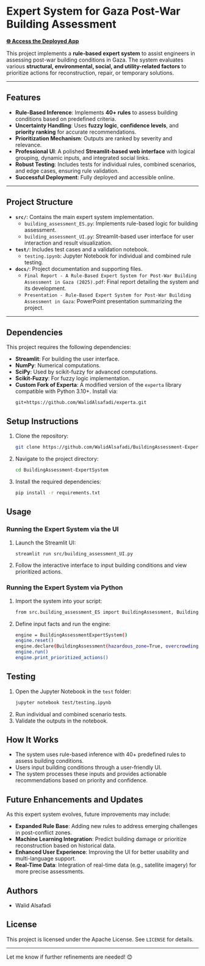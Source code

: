 # Expert System for Gaza Post-War Building Assessment

[**🌐 Access the Deployed App**](https://building-assessment-es.streamlit.app/)

This project implements a **rule-based expert system** to assist engineers in assessing post-war building conditions in Gaza. The system evaluates various **structural, environmental, social, and utility-related factors** to prioritize actions for reconstruction, repair, or temporary solutions.

---

## Features
- **Rule-Based Inference**: Implements **40+ rules** to assess building conditions based on predefined criteria.
- **Uncertainty Handling**: Uses **fuzzy logic**, **confidence levels**, and **priority ranking** for accurate recommendations.
- **Prioritization Mechanism**: Outputs are ranked by severity and relevance.
- **Professional UI**: A polished **Streamlit-based web interface** with logical grouping, dynamic inputs, and integrated social links.
- **Robust Testing**: Includes tests for individual rules, combined scenarios, and edge cases, ensuring rule validation.
- **Successful Deployment**: Fully deployed and accessible online.

---

## Project Structure
- **`src/`**: Contains the main expert system implementation.
  - `building_assessment_ES.py`: Implements rule-based logic for building assessment.
  - `building_assessment_UI.py`: Streamlit-based user interface for user interaction and result visualization.
- **`test/`**: Includes test cases and a validation notebook.
  - `testing.ipynb`: Jupyter Notebook for individual and combined rule testing.
- **`docs/`**: Project documentation and supporting files.
  - `Final Report - A Rule-Based Expert System for Post-War Building Assessment in Gaza (2025).pdf`: Final report detailing the system and its development.
  - `Presentation - Rule-Based Expert System for Post-War Building Assessment in Gaza`: PowerPoint presentation summarizing the project.

---

## Dependencies

This project requires the following dependencies:
- **Streamlit**: For building the user interface.
- **NumPy**: Numerical computations.
- **SciPy**: Used by scikit-fuzzy for advanced computations.
- **Scikit-Fuzzy**: For fuzzy logic implementation.
- **Custom Fork of Experta**: A modified version of the `experta` library compatible with Python 3.10+. Install via:
  ```plaintext
  git+https://github.com/WalidAlsafadi/experta.git
  ```

## Setup Instructions
1. Clone the repository:
   ```bash
   git clone https://github.com/WalidAlsafadi/BuildingAssessment-ExpertSystem
   ```

2. Navigate to the project directory:
   ```bash
   cd BuildingAssessment-ExpertSystem
   ```

3. Install the required dependencies:
   ```bash
   pip install -r requirements.txt
   ```
## Usage
### Running the Expert System via the UI

1. Launch the Streamlit UI:
   ```bash
   streamlit run src/building_assessment_UI.py
   ```
2. Follow the interactive interface to input building conditions and view prioritized actions.

### Running the Expert System via Python

1. Import the system into your script:
   ```bash
   from src.building_assessment_ES import BuildingAssessment, BuildingAssessmentExpertSystem
   ```
2. Define input facts and run the engine:
   ```bash
   engine = BuildingAssessmentExpertSystem()
   engine.reset()
   engine.declare(BuildingAssessment(hazardous_zone=True, overcrowding=True))
   engine.run()
   engine.print_prioritized_actions()
   ```

## Testing
1. Open the Jupyter Notebook in the `test` folder:
   ```bash
   jupyter notebook test/testing.ipynb
   ```
2. Run individual and combined scenario tests.
3. Validate the outputs in the notebook.

## How It Works
- The system uses rule-based inference with 40+ predefined rules to assess building conditions.
- Users input building conditions through a user-friendly UI.
- The system processes these inputs and provides actionable recommendations based on priority and confidence.

## Future Enhancements and Updates
As this expert system evolves, future improvements may include:

- **Expanded Rule Base**: Adding new rules to address emerging challenges in post-conflict zones.
- **Machine Learning Integration**: Predict building damage or prioritize reconstruction based on historical data.
- **Enhanced User Experience**: Improving the UI for better usability and multi-language support.
- **Real-Time Data**: Integration of real-time data (e.g., satellite imagery) for more precise assessments.

## Authors
- Walid Alsafadi

## License
This project is licensed under the Apache License. See `LICENSE` for details.

---

Let me know if further refinements are needed! 😊